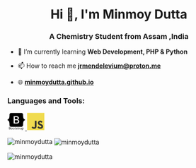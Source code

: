 <h1 align="center">Hi 👋, I'm Minmoy Dutta</h1>
<h3 align="center">A Chemistry Student from Assam ,India</h3>



- 🌱 I’m currently learning **Web Development, PHP & Python**
  
- 📫 How to reach me **jrmendelevium@proton.me**
- 🌐 **[minmoydutta.github.io](https://minmoydutta.github.io)**

<p align="left">
</p>

<h3 align="left">Languages and Tools:</h3>
<p align="left"> <a href="https://getbootstrap.com" target="_blank" rel="noreferrer"> <img src="https://raw.githubusercontent.com/devicons/devicon/master/icons/bootstrap/bootstrap-plain-wordmark.svg" alt="bootstrap" width="40" height="40"/> </a> <a href="https://developer.mozilla.org/en-US/docs/Web/JavaScript" target="_blank" rel="noreferrer"> <img src="https://raw.githubusercontent.com/devicons/devicon/master/icons/javascript/javascript-original.svg" alt="javascript" width="40" height="40"/> </a> </p>

<p><img align="left" src="https://github-readme-stats.vercel.app/api/top-langs?username=minmoydutta&show_icons=true&locale=en&layout=compact" alt="minmoydutta" /></p>

<p>&nbsp;<img align="center" src="https://github-readme-stats.vercel.app/api?username=minmoydutta&show_icons=true&locale=en" alt="minmoydutta" /></p>

<p><img align="center" src="https://github-readme-streak-stats.herokuapp.com/?user=minmoydutta&" alt="minmoydutta" /></p>

